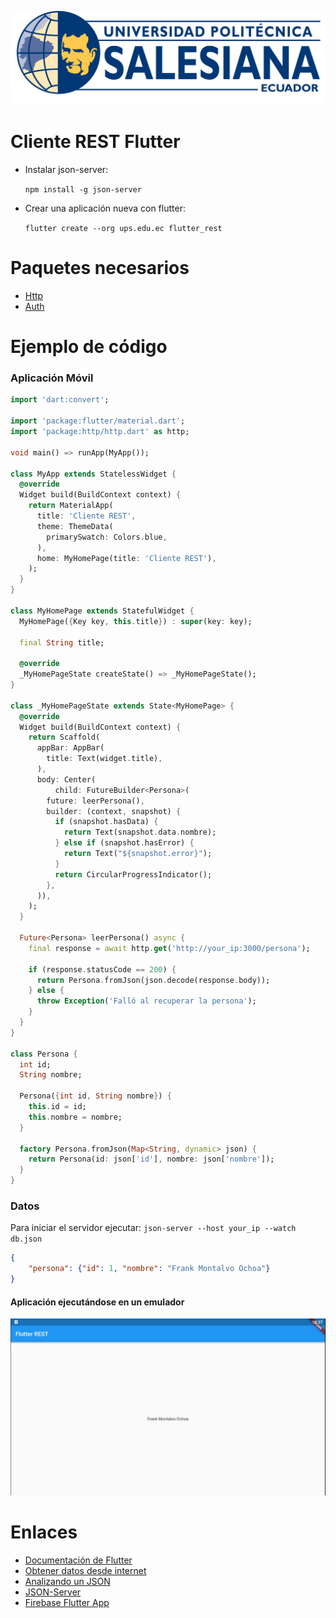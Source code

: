 <p align="center">
    <img src="resources/img/logo.png" />
</p>

# Cliente REST Flutter 

* Instalar json-server:

    `npm install -g json-server`

* Crear una aplicación nueva con flutter:

    `flutter create --org ups.edu.ec flutter_rest`

# Paquetes necesarios

- [Http](https://pub.dev/packages/http)
- [Auth](https://pub.dev/packages/firebase_auth)

# Ejemplo de código

### Aplicación Móvil 

```dart
import 'dart:convert';

import 'package:flutter/material.dart';
import 'package:http/http.dart' as http;

void main() => runApp(MyApp());

class MyApp extends StatelessWidget {
  @override
  Widget build(BuildContext context) {
    return MaterialApp(
      title: 'Cliente REST',
      theme: ThemeData(
        primarySwatch: Colors.blue,
      ),
      home: MyHomePage(title: 'Cliente REST'),
    );
  }
}

class MyHomePage extends StatefulWidget {
  MyHomePage({Key key, this.title}) : super(key: key);

  final String title;

  @override
  _MyHomePageState createState() => _MyHomePageState();
}

class _MyHomePageState extends State<MyHomePage> {
  @override
  Widget build(BuildContext context) {
    return Scaffold(
      appBar: AppBar(
        title: Text(widget.title),
      ),
      body: Center(
          child: FutureBuilder<Persona>(
        future: leerPersona(),
        builder: (context, snapshot) {
          if (snapshot.hasData) {
            return Text(snapshot.data.nombre);
          } else if (snapshot.hasError) {
            return Text("${snapshot.error}");
          }
          return CircularProgressIndicator();
        },
      )),
    );
  }

  Future<Persona> leerPersona() async {
    final response = await http.get('http://your_ip:3000/persona');

    if (response.statusCode == 200) {
      return Persona.fromJson(json.decode(response.body));
    } else {
      throw Exception('Falló al recuperar la persona');
    }
  }
}

class Persona {
  int id;
  String nombre;

  Persona({int id, String nombre}) {
    this.id = id;
    this.nombre = nombre;
  }

  factory Persona.fromJson(Map<String, dynamic> json) {
    return Persona(id: json['id'], nombre: json['nombre']);
  }
}
```

### Datos

Para iniciar el servidor ejecutar:  `json-server --host your_ip --watch db.json`

```json
{
    "persona": {"id": 1, "nombre": "Frank Montalvo Ochoa"}
}
```
#### Aplicación ejecutándose en un emulador

<p align="center">
    <img src="resources/img/app.jpg" />
</p>

# Enlaces

- [Documentación de Flutter](https://flutter-es.io/docs)
- [Obtener datos desde internet](https://flutter-es.io/docs/cookbook/networking/fetch-data)
- [Analizando un JSON](https://flutter-es.io/docs/cookbook/networking/background-parsing)
- [JSON-Server](https://github.com/typicode/json-server)
- [Firebase Flutter App](https://github.com/fmontalvoo/firebase_app)


